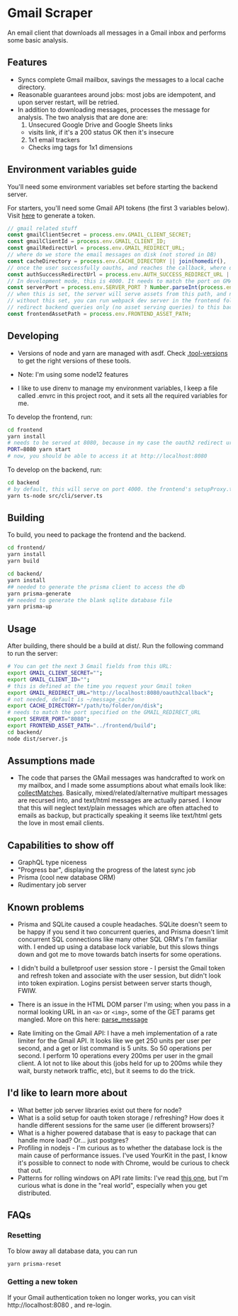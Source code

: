 # Gmail Scraper

An email client that downloads all messages in a Gmail inbox and performs some basic analysis.

## Features

-   Syncs complete Gmail mailbox, savings the messages to a local cache directory.
-   Reasonable guarantees around jobs: most jobs are idempotent, and upon server restart, will be retried.
-   In addition to downloading messages, processes the message for analysis. The two analysis that are done are:
    1.  Unsecured Google Drive and Google Sheets links
    -   visits link, if it's a 200 status OK then it's insecure
    2.  1x1 email trackers
    -   Checks img tags for 1x1 dimensions

## Environment variables guide

You'll need some environment variables set before starting the backend server.

For starters, you'll need some Gmail API tokens (the first 3 variables below). Visit [here](https://developers.google.com/gmail/api/quickstart/nodejs) to generate a token.

```javascript
// gmail related stuff
const gmailClientSecret = process.env.GMAIL_CLIENT_SECRET;
const gmailClientId = process.env.GMAIL_CLIENT_ID;
const gmailRedirectUrl = process.env.GMAIL_REDIRECT_URL;
// where do we store the email messages on disk (not stored in DB)
const cacheDirectory = process.env.CACHE_DIRECTORY || join(homedir(), 'message_cache');
// once the user successfully oauths, and reaches the callback, where do we redirect to
const authSuccessRedirectUrl = process.env.AUTH_SUCCESS_REDIRECT_URL || '/mailbox';
// In development mode, this is 4000. It needs to match the port on GMAIL_REDIRECT_URL
const serverPort = process.env.SERVER_PORT ? Number.parseInt(process.env.SERVER_PORT) : 4000;
// when this is set, the server will serve assets from this path, and not depend on a running webpack devserver
// without this set, you can run webpack dev server in the frontend folder, and using setupProxy
// redirect backend queries only (no asset serving queries) to this backed
const frontendAssetPath = process.env.FRONTEND_ASSET_PATH;
```

## Developing

-   Versions of node and yarn are managed with asdf. Check [.tool-versions](./.tool-versions) to get the right versions of these tools.

-   Note: I'm using some node12 features

-   I like to use direnv to manage my environment variables, I keep a file called .envrc in this project root, and it sets all the required variables for me.

To develop the frontend, run:

```bash
cd frontend
yarn install
# needs to be served at 8080, because in my case the oauth2 redirect url is http://localhost:8080/oauth2callback.
PORT=8080 yarn start
# now, you should be able to access it at http://localhost:8080
```

To develop on the backend, run:

```bash
cd backend
# by default, this will serve on port 4000. the frontend's setupProxy.ts will redirect requests here.
yarn ts-node src/cli/server.ts
```

## Building

To build, you need to package the frontend and the backend.

```bash
cd frontend/
yarn install
yarn build
```

```bash
cd backend/
yarn install
## needed to generate the prisma client to access the db
yarn prisma-generate
## needed to generate the blank sqlite database file
yarn prisma-up
```

## Usage

After building, there should be a build at dist/. Run the following command to run the server:

```bash
# You can get the next 3 Gmail fields from this URL:
export GMAIL_CLIENT_SECRET="";
export GMAIL_CLIENT_ID="";
# this is defined at the time you request your Gmail token
export GMAIL_REDIRECT_URL="http://localhost:8080/oauth2callback";
# not needed, default is ~/message_cache
export CACHE_DIRECTORY="/path/to/folder/on/disk";
# needs to match the port specified on the GMAIL_REDIRECT_URL
export SERVER_PORT="8080";
export FRONTEND_ASSET_PATH="../frontend/build";
cd backend/
node dist/server.js
```

## Assumptions made

-   The code that parses the GMail messages was handcrafted to work on my mailbox, and I made some assumptions about what emails look like: [collectMatches](./backend/src/utils.ts). Basically, mixed/related/alternative multipart messages are recursed into, and text/html messages are actually parsed. I know that this will neglect text/plain messages which are often attached to emails as backup, but practically speaking it seems like text/html gets the love in most email clients.

## Capabilities to show off

-   GraphQL type niceness
-   "Progress bar", displaying the progress of the latest sync job
-   Prisma (cool new database ORM)
-   Rudimentary job server

## Known problems

-   Prisma and SQLite caused a couple headaches. SQLite doesn't seem to be happy if you send it two concurrent queries, and Prisma doesn't limit concurrent SQL connections like many other SQL ORM's I'm familiar with. I ended up using a database lock variable, but this slows things down and got me to move towards batch inserts for some operations.

-   I didn't build a bulletproof user session store - I persist the Gmail token and refresh token and associate with the user session, but didn't look into token expiration. Logins persist between server starts though, FWIW.

-   There is an issue in the HTML DOM parser I'm using; when you pass in a normal looking URL in an `<a>` or `<img>`, some of the GET params get mangled. More on this here: [parse_message](./backend/src/cmd/parse_message.ts#26)

-   Rate limiting on the Gmail API: I have a meh implementation of a rate limiter for the Gmail API. It looks like we get 250 units per user per second, and a get or list command is 5 units. So 50 operations per second. I perform 10 operations every 200ms per user in the gmail client. A lot not to like about this (jobs held for up to 200ms while they wait, bursty network traffic, etc), but it seems to do the trick.

## I'd like to learn more about

-   What better job server libraries exist out there for node?
-   What is a solid setup for oauth token storage / refreshing? How does it handle different sessions for the same user (ie different browsers)?
-   What is a higher powered database that is easy to package that can handle more load? Or... just postgres?
-   Profiling in nodejs - I'm curious as to whether the database lock is the main cause of performance issues. I've used YourKit in the past, I know it's possible to connect to node with Chrome, would be curious to check that out.
-   Patterns for rolling windows on API rate limits: I've read [this one](https://konghq.com/blog/how-to-design-a-scalable-rate-limiting-algorithm/), but I'm curious what is done in the "real world", especially when you get distributed.

## FAQs

### Resetting

To blow away all database data, you can run

```bash
yarn prisma-reset
```

### Getting a new token

If your Gmail authentication token no longer works, you can visit http://localhost:8080 , and re-login.
